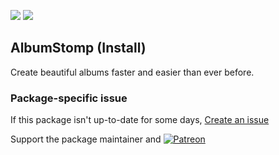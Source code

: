 [![](https://img.shields.io/chocolatey/v/albumstomp?color=green&label=albumstomp)](https://chocolatey.org/packages/albumstomp) [![](https://img.shields.io/chocolatey/dt/albumstomp)](https://chocolatey.org/packages/albumstomp)

## AlbumStomp (Install)

Create beautiful albums faster and easier than ever before.

### Package-specific issue
If this package isn't up-to-date for some days, [Create an issue](https://github.com/tunisiano187/Chocolatey-packages/issues/new/choose)

Support the package maintainer and [![Patreon](https://cdn.jsdelivr.net/gh/tunisiano187/Chocolatey-packages@d15c4e19c709e7148588d4523ffc6dd3cd3c7e5e/icons/patreon.png)](https://www.patreon.com/bePatron?u=39585820)
